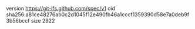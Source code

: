 version https://git-lfs.github.com/spec/v1
oid sha256:a81ce48276ab0c2d1045f12e490fb46a1cccf1359390d58e7a0deb9f3b56bccf
size 2922
